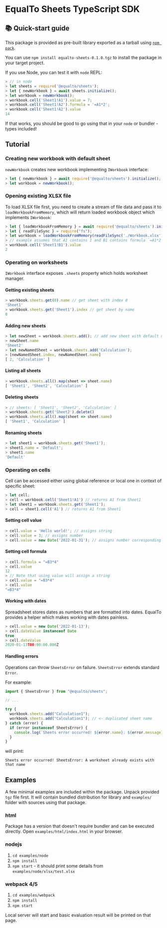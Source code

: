 <!--
  This readme is meant for npm / package distribution.
  For development purposes, see .github/README.md
-->

# EqualTo Sheets TypeScript SDK

## 📚 Quick-start guide

This package is provided as pre-built library exported as a tarball using
[`npm pack`](https://docs.npmjs.com/cli/v9/commands/npm-pack).

You can use `npm install equalto-sheets-0.1.0.tgz` to install the package in your target project.

If you use Node, you can test it with `node` REPL:

```javascript
> // in node
> let sheets = require('@equalto/sheets');
> let { newWorkbook } = await sheets.initialize();
> let workbook = newWorkbook();
> workbook.cell('Sheet1!A1').value = 7;
> workbook.cell('Sheet1!A2').formula = '=A1*2';
> workbook.cell('Sheet1!A2').value
14
```

If that works, you should be good to go using that in your `node` or bundler - types included!

## Tutorial

### Creating new workbook with default sheet

`newWorkbook` creates new workbook implementing `IWorkbook` interface:

```javascript
> let { newWorkbook } = await require('@equalto/sheets').initialize();
> let workbook = newWorkbook();
```

### Opening existing XLSX file

To load XLSX file first, you need to create a stream of file data and pass it to
`loadWorkbookFromMemory`, which will return loaded workbook object which implements `IWorkbook`:

```javascript
> let { loadWorkbookFromMemory } = await require('@equalto/sheets').initialize();
> let { readFileSync } = require("fs");
> let workbook = loadWorkbookFromMemory(readFileSync('./Workbook.xlsx'));
> // example assumes that A1 contains 1 and B1 contains formula `=A1*2`
> workbook.cell('Sheet1!B1').value
2
```

### Operating on worksheets

`IWorkbook` interface exposes `.sheets` property which holds worksheet manager.

#### Getting existing sheets

```javascript
> workbook.sheets.get(0).name // get sheet with index 0
'Sheet1'
> workbook.sheets.get('Sheet1').index // get sheet by name
0
```

#### Adding new sheets

```javascript
> let newSheet = workbook.sheets.add(); // add new sheet with default name
> newSheet.name
'Sheet2'
> let newNamedSheet = workbook.sheets.add('Calculation');
> [newNamedSheet.index, newNamedSheet.name]
[ 2, 'Calculation' ]
```

#### Listing all sheets

```javascript
> workbook.sheets.all().map(sheet => sheet.name)
[ 'Sheet1', 'Sheet2', 'Calculation' ]
```

#### Deleting sheets

```javascript
> // sheets: [ 'Sheet1', 'Sheet2', 'Calculation' ]
> workbook.sheets.get('Sheet2').delete()
> workbook.sheets.all().map(sheet => sheet.name)
[ 'Sheet1', 'Calculation' ]
```

#### Renaming sheets

```javascript
> let sheet1 = workbook.sheets.get('Sheet1');
> sheet1.name = 'Default';
> sheet1.name
'Default'
```

### Operating on cells

Cell can be accessed either using global reference or local one in context of specific sheet:

```javascript
> let cell;
> cell = workbook.cell('Sheet1!A1') // returns A1 from Sheet1
> let sheet1 = workbook.sheets.get('Sheet1');
> cell = sheet1.cell('A1') // returns A1 from Sheet1
```

#### Setting cell value

```javascript
> cell.value = 'Hello world!'; // assigns string
> cell.value = 3; // assigns number
> cell.value = new Date('2022-01-31'); // assigns number corresponding to date, see "Working with dates" section
```

#### Setting cell formula

```javascript
> cell.formula = "=B3*4"
> cell.value
12
> // Note that using value will assign a string
> cell.value = "=B3*4"
> cell.value
"=B3*4"
```

#### Working with dates

Spreadsheet stores dates as numbers that are formatted into dates. EqualTo provides a helper which makes working with dates painless.

```javascript
> cell.value = new Date('2022-01-13');
> cell.dateValue instanceof Date
true
> cell.dateValue
2020-01-13T00:00:00.000Z
```

#### Handling errors

Operations can throw `SheetsError` on failure. `SheetsError` extends standard `Error`.

For example:

```javascript
import { SheetsError } from "@equalto/sheets";

// ...

try {
  workbook.sheets.add("Calculation1");
  workbook.sheets.add("Calculation1"); // <- duplicated sheet name
} catch (error) {
  if (error instanceof SheetsError) {
    console.log(`Sheets error occurred! ${error.name}: ${error.message}`);
  }
}
```

will print:

```
Sheets error occurred! SheetsError: A worksheet already exists with that name
```

## Examples

A few minimal examples are included within the package. Unpack provided `tgz` file first. It will
contain bundled distribution for library and `examples/` folder with sources using that package.

### html

Package has a version that doesn't require bundler and can be executed directly. Open
`examples/html/index.html` in your browser.

### nodejs

1. `cd examples/node`
2. `npm install`
3. `npm start` - it should print some details from `examples/node/xlsx/test.xlsx`

### webpack 4/5

1. `cd examples/webpack`
2. `npm install`
3. `npm start`

Local server will start and basic evaluation result will be printed on that page.
